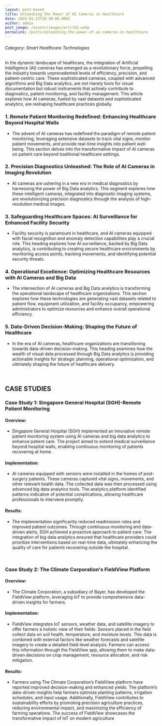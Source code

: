 ```yaml
---
layout: post-boxed
title: Unleashing the Power of AI Cameras in Healthcare
date: 2024-01-22T18:30:00.000Z
author: admin
post_image: /assets/images/art/tb2.webp
permalink: /posts/unleashing-the-power-of-ai-cameras-in-healthcare
---
```


###### Category: Smart Healthcare Technologies

In the dynamic landscape of healthcare, the integration of Artificial Intelligence (AI) cameras has emerged as a revolutionary force, propelling the industry towards unprecedented levels of efficiency, precision, and patient-centric care. These sophisticated cameras, coupled with advanced algorithms and Big Data analytics, are not merely tools for visual documentation but robust instruments that actively contribute to diagnostics, patient monitoring, and facility management. This article explores how AI cameras, fueled by vast datasets and sophisticated analytics, are reshaping healthcare practices globally.

### 1. Remote Patient Monitoring Redefined: Enhancing Healthcare Beyond Hospital Walls

* The advent of AI cameras has redefined the paradigm of remote patient monitoring, leveraging extensive datasets to track vital signs, monitor patient movements, and provide real-time insights into patient well-being. This section delves into the transformative impact of AI cameras on patient care beyond traditional healthcare settings.

### 2. Precision Diagnostics Unleashed: The Role of AI Cameras in Imaging Revolution

* AI cameras are ushering in a new era in medical diagnostics by harnessing the power of Big Data analytics. This segment explores how these intelligent cameras, integrated into diagnostic imaging systems, are revolutionizing precision diagnostics through the analysis of high-resolution medical images.

### 3. Safeguarding Healthcare Spaces: AI Surveillance for Enhanced Facility Security

* Facility security is paramount in healthcare, and AI cameras equipped with facial recognition and anomaly detection capabilities play a crucial role. This heading explores how AI surveillance, backed by Big Data analytics, is contributing to creating secure healthcare environments by monitoring access points, tracking movements, and identifying potential security threats.

### 4. Operational Excellence: Optimizing Healthcare Resources with AI Cameras and Big Data

* The intersection of AI cameras and Big Data analytics is transforming the operational landscape of healthcare organizations. This section explores how these technologies are generating vast datasets related to patient flow, equipment utilization, and facility occupancy, empowering administrators to optimize resources and enhance overall operational efficiency.

### 5. Data-Driven Decision-Making: Shaping the Future of Healthcare

* In the era of AI cameras, healthcare organizations are transitioning towards data-driven decision-making. This heading examines how the wealth of visual data processed through Big Data analytics is providing actionable insights for strategic planning, operational optimization, and ultimately shaping the future of healthcare delivery.

<br>

## CASE STUDIES

### Case Study 1: Singapore General Hospital (SGH)-Remote Patient Monitoring

#### Overview:

* Singapore General Hospital (SGH) implemented an innovative remote patient monitoring system using AI cameras and big data analytics to enhance patient care. The project aimed to extend medical surveillance beyond hospital walls, enabling continuous monitoring of patients recovering at home.

#### Implementation:

* AI cameras equipped with sensors were installed in the homes of post-surgery patients. These cameras captured vital signs, movements, and other relevant health data. The collected data was then processed using advanced big data analytics tools. The analytics platform identified patterns indicative of potential complications, allowing healthcare professionals to intervene promptly.

#### Results:

* The implementation significantly reduced readmission rates and improved patient outcomes. Through continuous monitoring and data-driven alerts, SGH achieved a proactive approach to patient care. The integration of big data analytics ensured that healthcare providers could prioritize interventions based on real-time data, ultimately enhancing the quality of care for patients recovering outside the hospital.

<br>

### Case Study 2: The Climate Corporation's FieldView Platform

#### Overview:

* The Climate Corporation, a subsidiary of Bayer, has developed the FieldView platform, leveraging IoT to provide comprehensive data-driven insights for farmers.

#### Implementation:

* FieldView integrates IoT sensors, weather data, and satellite imagery to offer farmers a holistic view of their fields. Sensors placed in the field collect data on soil health, temperature, and moisture levels. This data is combined with external factors like weather forecasts and satellite imagery to create a detailed field-level analysis. Farmers can access this information through the FieldView app, allowing them to make data-driven decisions on crop management, resource allocation, and risk mitigation.

#### Results:

* Farmers using The Climate Corporation’s FieldView platform have reported improved decision-making and enhanced yields. The platform’s data-driven insights help farmers optimize planting patterns, irrigation schedules, and input usage. Additionally, FieldView contributes to sustainability efforts by promoting precision agriculture practices, reducing environmental impact, and maximizing the efficiency of farming operations. The success of FieldView showcases the transformative impact of IoT on modern agriculture
